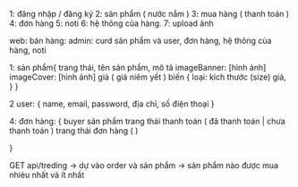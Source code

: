 1: đăng nhập / đăng ký
2: sản phẩm ( nước nắm )
3: mua hàng ( thanh toán )
4: đơn hàng
5: noti
6: hệ thông của hàng. 
7: upload ảnh

web:
    bán hàng: 
    admin: curd sản phẩm và user, đơn hàng, hệ thông của hàng, noti

1: sản phẩm{
    trang thái,
    tên sản phẩm,
    mô tả
    imageBanner: [hình ảnh]
    imageCover: [hình ảnh]
    giá ( giá niêm yết )
    biến {
        loại:
        kích thước (size)
        giá,
    }
}

2 user: {
    name,
    email,
    password,
    địa chỉ,
    số điện thoại
}

4: đơn hàng: {
    buyer
    sản phẩm
    trang thái thanh toán ( đã thanh toán | chưa thanh toán )
    trang thái đơn hàng ( )

}

GET api/treding -> dự vào order và sản phẩm -> sản phẩm nào được mua nhièu nhất và ít nhất